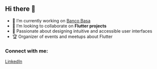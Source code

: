 ## Hi there 👋

- 🔭 I’m currently working on [Banco Basa](https://play.google.com/store/apps/details?id=py.com.bancobasa.personas&hl=en)
- 👯 I’m looking to collaborate on **Flutter projects**
- 🎨 Passionate about designing intuitive and accessible user interfaces
- 🏆 Organizer of events and meetups about Flutter

<h3 align="left">Connect with me:</h3>
<p align="left">
<a href="https://www.linkedin.com/in/matias-casco-lobos-b3b491177" target="blank">LinkedIn</a>
</p>
